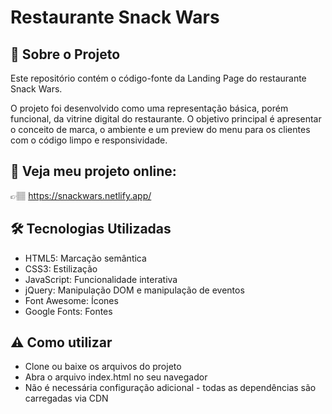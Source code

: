 # Restaurante Snack Wars 

## 🍔 Sobre o Projeto

Este repositório contém o código-fonte da Landing Page do restaurante Snack Wars.

O projeto foi desenvolvido como uma representação básica, porém funcional, da vitrine digital do restaurante. O objetivo principal é apresentar o conceito de marca, o ambiente e um preview do menu para os clientes com o código limpo e responsividade. 




## 🔎 Veja meu projeto online: 

👉🏽 https://snackwars.netlify.app/




## 🛠️ Tecnologias Utilizadas 

- HTML5: Marcação semântica
- CSS3: Estilização
- JavaScript: Funcionalidade interativa
- jQuery: Manipulação DOM e manipulação de eventos
- Font Awesome: Ícones
- Google Fonts: Fontes

## ⚠️ Como utilizar

- Clone ou baixe os arquivos do projeto
- Abra o arquivo index.html no seu navegador
- Não é necessária configuração adicional - todas as dependências são carregadas via CDN
